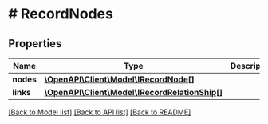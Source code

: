 # # RecordNodes

## Properties

Name | Type | Description | Notes
------------ | ------------- | ------------- | -------------
**nodes** | [**\OpenAPI\Client\Model\IRecordNode[]**](IRecordNode.md) |  | [optional]
**links** | [**\OpenAPI\Client\Model\IRecordRelationShip[]**](IRecordRelationShip.md) |  | [optional]

[[Back to Model list]](../../README.md#models) [[Back to API list]](../../README.md#endpoints) [[Back to README]](../../README.md)
